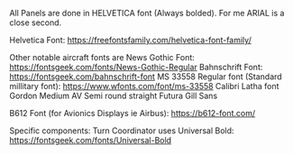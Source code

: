All Panels are done in HELVETICA font (Always bolded).
For me ARIAL is a close second.

Helvetica Font: https://freefontsfamily.com/helvetica-font-family/


Other notable aircraft fonts are 
News Gothic Font: https://fontsgeek.com/fonts/News-Gothic-Regular
Bahnschrift Font: https://fontsgeek.com/bahnschrift-font
MS 33558 Regular font (Standard millitary font): https://www.wfonts.com/font/ms-33558
Calibri
Latha font
Gordon Medium
AV Semi round straight
Futura
Gill Sans


B612 Font (for Avionics Displays ie Airbus): https://b612-font.com/


Specific components:
Turn Coordinator uses Universal Bold: https://fontsgeek.com/fonts/Universal-Bold


